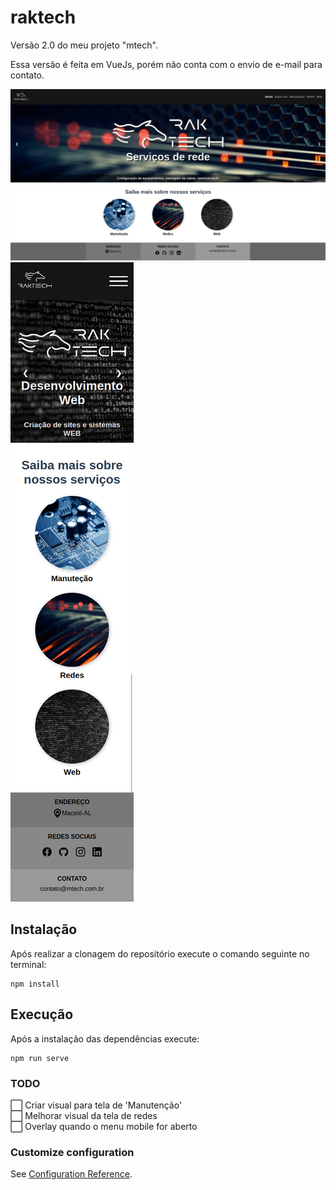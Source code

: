 # raktech

Versão 2.0 do meu projeto "mtech".  
  
Essa versão é feita em VueJs, porém não conta com o envio de e-mail para contato.

![](src/assets/screenshots/RakTech.png)  
![](src/assets/screenshots/RakTech-mobile.png)

## Instalação
  
Após realizar a clonagem do repositório execute o comando seguinte no terminal:

```
npm install
```

## Execução

Após a instalação das dependências execute:

```
npm run serve
```

### TODO

:white_large_square: Criar visual para tela de 'Manutenção'  
:white_large_square: Melhorar visual da tela de redes  
:white_large_square: Overlay quando o menu mobile for aberto

### Customize configuration
See [Configuration Reference](https://cli.vuejs.org/config/).
